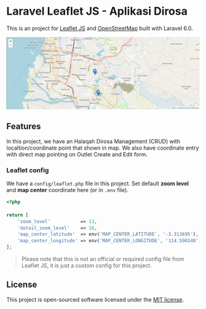 # Laravel Leaflet JS - Aplikasi Dirosa

This is an project for [Leaflet JS](https://leafletjs.com) and [OpenStreetMap](https://www.openstreetmap.org) built with Laravel 6.0.

![Laravel Leaflet JS Project Example](public/screenshots/capture.PNG)

## Features

In this project, we have an Halaqah Dirosa Management (CRUD) with localtion/coordinate point that shown in map. We also have coordinate entry with direct map pointing on Outlet Create and Edit form.

### Leaflet config

We have a `config/leaflet.php` file in this project. Set default **zoom level** and **map center** coordinate here (or in `.env` file).

```php
<?php

return [
    'zoom_level'           => 13,
    'detail_zoom_level'    => 16,
    'map_center_latitude'  => env('MAP_CENTER_LATITUDE', '-3.313695'),
    'map_center_longitude' => env('MAP_CENTER_LONGITUDE', '114.590148'),
];
```

> Please note that this is not an official or required config file from Leaflet JS, it is just a custom config for this project.

## License

This project is open-sourced software licensed under the [MIT license](LICENSE).
